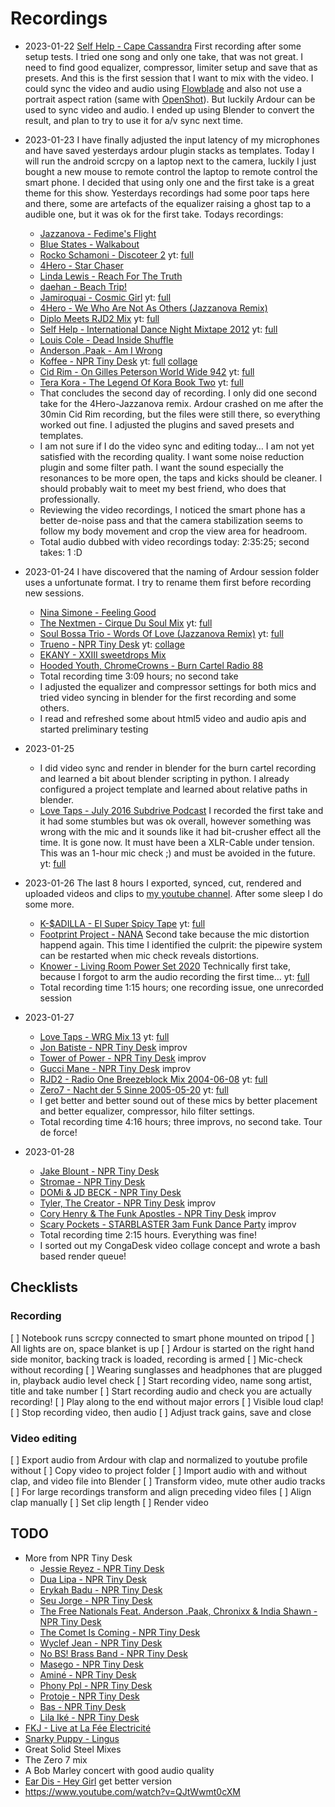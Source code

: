 Recordings
==========

 * 2023-01-22 [Self Help - Cape Cassandra](https://soundcloud.com/djselfhelp/dj-self-help-cape-cassandra)
   First recording after some setup tests. I tried one song and only one take, that was not great.
   I need to find good equalizer, compressor, limiter setup and save that as presets. And this is
   the first session that I want to mix with the video.
   I could sync the video and audio using [Flowblade](https://jliljebl.github.io/flowblade/) and
   also not use a portrait aspect ration (same with [OpenShot](https://www.openshot.org/)). But
   luckily Ardour can be used to sync video and audio. I ended up using Blender to convert the
   result, and plan to try to use it for a/v sync next time.

 * 2023-01-23 I have finally adjusted the input latency of my microphones and have saved yesterdays
   ardour plugin stacks as templates. Today I will run the android scrcpy on a laptop next to the
   camera, luckily I just bought a new mouse to remote control the laptop to remote control the
   smart phone.
   I decided that using only one and the first take is a great theme for this show. Yesterdays
   recordings had some poor taps here and there, some are artefacts of the equalizer raising a ghost
   tap to a audible one, but it was ok for the first take. Todays recordings:
   * [Jazzanova - Fedime's Flight](https://soundcloud.com/jazzanova/jazzanova-fedimes-flight)
   * [Blue States - Walkabout](https://soundcloud.com/bluestates/walkabout)
   * [Rocko Schamoni - Discoteer 2](https://www.youtube.com/watch?v=V9OnbnlGveg)
     yt: [full](https://www.youtube.com/watch?v=J1ZKtI4mjso)
   * [4Hero - Star Chaser](https://www.youtube.com/watch?v=dvVZIxUb7Rg)
   * [Linda Lewis - Reach For The Truth](https://www.youtube.com/watch?v=RDdX0YyLCRs)
   * [daehan - Beach Trip!](https://soundcloud.com/daehanseo/beach-trip-1)
   * [Jamiroquai - Cosmic Girl](https://www.youtube.com/watch?v=D-NvQ6VJYtE)
     yt: [full](https://www.youtube.com/watch?v=FvN9UbfWYUU)
   * [4Hero - We Who Are Not As Others (Jazzanova Remix)](https://www.youtube.com/watch?v=3KD_LgYsILI)
   * [Diplo Meets RJD2 Mix](https://www.youtube.com/watch?v=cj5h1o8XRnk)
     yt: [full](https://youtu.be/Dvgv8RipGB0)
   * [Self Help - International Dance Night Mixtape 2012](https://soundcloud.com/djselfhelp/dj-self-help-international)
     yt: [full](https://youtu.be/h8Uyaf74qpk)
   * [Louis Cole - Dead Inside Shuffle](https://soundcloud.com/louiscole/dead-inside-shuffle)
   * [Anderson .Paak - Am I Wrong](https://soundcloud.com/andersonpaak/am-i-wrong-anderson-paak)
   * [Koffee - NPR Tiny Desk](https://www.youtube.com/watch?v=0Cmzn8BIOdA)
     yt: [full](https://youtu.be/vG-SLVJTZs0) [collage](https://youtu.be/OysJFD_BxtQ)
   * [Cid Rim - On Gilles Peterson World Wide 942](https://soundcloud.com/worldwide-fm/gpww942-cidrim-mix)
     yt: [full](https://youtu.be/o7YRKBEJsBM)
   * [Tera Kora - The Legend Of Kora Book Two](https://soundcloud.com/tera-kora/the-legend-of-kora-remixes-edits-book-two)
     yt: [full](https://youtu.be/tuZpUrqhtPM)
   * That concludes the second day of recording. I only did one second take for the 4Hero-Jazzanova
     remix. Ardour crashed on me after the 30min Cid Rim recording, but the files were still there,
     so everything worked out fine. I adjusted the plugins and saved presets and templates.
   * I am not sure if I do the video sync and editing today… I am not yet satisfied with the
     recording quality. I want some noise reduction plugin and some filter path. I want the sound
     especially the resonances to be more open, the taps and kicks should be cleaner. I should
     probably wait to meet my best friend, who does that professionally.
   * Reviewing the video recordings, I noticed the smart phone has a better de-noise pass and that
     the camera stabilization seems to follow my body movement and crop the view area for headroom.
   * Total audio dubbed with video recordings today: 2:35:25; second takes: 1 :D

 * 2023-01-24 I have discovered that the naming of Ardour session folder uses a unfortunate format.
   I try to rename them first before recording new sessions.
   * [Nina Simone - Feeling Good](https://www.youtube.com/watch?v=oHRNrgDIJfo)
   * [The Nextmen - Cirque Du Soul Mix](https://www.mixcloud.com/thenextmen/cirque-du-soul-nextmen-mix/)
     yt: [full](https://www.youtube.com/watch?v=vzd615yaguk)
   * [Soul Bossa Trio - Words Of Love (Jazzanova Remix)](https://www.youtube.com/watch?v=BUTyasfhI-g)
     yt: [full](https://youtu.be/Qp-Nnv4d9PE)
   * [Trueno - NPR Tiny Desk](https://youtu.be/2C-WmZQABLQ)
     yt: [collage](https://youtu.be/X7eJ3ohdH7E)
   * [EKANY - XXIII sweetdrops Mix](https://soundcloud.com/xxiiibeats/sweetdrops-056-w-ekany)
   * [Hooded Youth, ChromeCrowns - Burn Cartel Radio 88](https://soundcloud.com/burncartel/bc-radio-episode-88?in=hoodedyouth/sets/burn-cartel-radio-episode-88)
   * Total recording time 3:09 hours; no second take
   * I adjusted the equalizer and compressor settings for both mics and tried video syncing in
     blender for the first recording and some others.
   * I read and refreshed some about html5 video and audio apis and started preliminary testing

 * 2023-01-25
   * I did video sync and render in blender for the burn cartel recording and learned a bit about
     blender scripting in python. I already configured a project template and learned about relative
     paths in blender.
   * [Love Taps - July 2016 Subdrive Podcast](https://soundcloud.com/subdrive/subdrive-podcast-episode-11-july-2016-love-taps)
     I recorded the first take and it had some stumbles but was ok overall, however something was
     wrong with the mic and it sounds like it had bit-crusher effect all the time. It is gone now.
     It must have been a XLR-Cable under tension. This was an 1-hour mic check ;) and must be
     avoided in the future.
     yt: [full](https://www.youtube.com/watch?v=I5-xhoKfKcU)

 * 2023-01-26 The last 8 hours I exported, synced, cut, rendered and uploaded videos and clips to
   [my youtube channel](https://m.youtube.com/@mbnull). After some sleep I do some more.
   * [K-$ADILLA - El Super Spicy Tape](https://soundcloud.com/thunderstone-labs/sst)
     yt: [full](https://youtu.be/etgSMNBt7zo)
   * [Footprint Project - NANA](https://soundcloud.com/lalonova/footprint-project-nana-radio-edit)
     Second take because the mic distortion happend again. This time I identified the culprit: the
     pipewire system can be restarted when mic check reveals distortions.
   * [Knower - Living Room Power Set 2020](https://www.youtube.com/watch?v=atBO6e7k5Wo)
     Technically first take, because I forgot to arm the audio recording the first time…
     yt: [full](https://youtu.be/_kSwVKgBf34)
   * Total recording time 1:15 hours; one recording issue, one unrecorded session

 * 2023-01-27
   * [Love Taps - WRG Mix 13](https://soundcloud.com/wrgmag/whats-really-good-mix-series-vol-13-by-love-taps)
     yt: [full](https://youtu.be/ccr00pGE6Zo)
   * [Jon Batiste - NPR Tiny Desk](https://www.youtube.com/watch?v=ze4xcmBFvaE) improv
   * [Tower of Power - NPR Tiny Desk](https://www.youtube.com/watch?v=IDksWTzZQ2c) improv
   * [Gucci Mane - NPR Tiny Desk](https://www.youtube.com/watch?v=wlFQjExxD4U) improv
   * [RJD2 - Radio One Breezeblock Mix 2004-06-08](https://www.last.fm/music/RJD2/_/Breezeblock+Mix+08-06-2004)
     yt: [full](https://youtu.be/Bg1yADd6d34)
   * [Zero7 - Nacht der 5 Sinne 2005-05-20](https://soundcloud.com/martin-schnabel-5/zero7-nacht-der-5-sinne-2005-05-20)
     yt: [full](https://youtu.be/mNMzrspRpXE)
   * I get better and better sound out of these mics by better placement and better equalizer,
     compressor, hilo filter settings.
   * Total recording time 4:16 hours; three improvs, no second take. Tour de force!

 * 2023-01-28
   * [Jake Blount - NPR Tiny Desk](https://www.youtube.com/watch?v=uMPFEXq1eSU)
   * [Stromae - NPR Tiny Desk](https://www.youtube.com/watch?v=6dkDepLX0rk)
   * [DOMi & JD BECK - NPR Tiny Desk](https://www.youtube.com/watch?v=ANPbOxaRIO0)
   * [Tyler, The Creator - NPR Tiny Desk](https://www.youtube.com/watch?v=N1w-hDiJ4dM) improv
   * [Cory Henry & The Funk Apostles - NPR Tiny Desk](https://youtu.be/6m0lk3M3_Ts) improv
   * [Scary Pockets - STARBLASTER 3am Funk Dance Party](https://youtu.be/1UOVLdPslmo) improv
   * Total recording time 2:15 hours. Everything was fine!
   * I sorted out my CongaDesk video collage concept and wrote a bash based render queue!

Checklists
----------

### Recording

 [ ] Notebook runs scrcpy connected to smart phone mounted on tripod
 [ ] All lights are on, space blanket is up
 [ ] Ardour is started on the right hand side monitor, backing track is loaded, recording is armed
 [ ] Mic-check without recording
 [ ] Wearing sunglasses and headphones that are plugged in, playback audio level check
 [ ] Start recording video, name song artist, title and take number
 [ ] Start recording audio and check you are actually recording!
 [ ] Play along to the end without major errors
 [ ] Visible loud clap!
 [ ] Stop recording video, then audio
 [ ] Adjust track gains, save and close

### Video editing

 [ ] Export audio from Ardour with clap and normalized to youtube profile without
 [ ] Copy video to project folder
 [ ] Import audio with and without clap, and video file into Blender
 [ ] Transform video, mute other audio tracks
 [ ] For large recordings transform and align preceding video files
 [ ] Align clap manually
 [ ] Set clip length
 [ ] Render video

TODO
----

   * More from NPR Tiny Desk
     * [Jessie Reyez - NPR Tiny Desk](https://www.youtube.com/watch?v=wSl5_RDCfrQ)
     * [Dua Lipa - NPR Tiny Desk](https://www.youtube.com/watch?v=F4neLJQC1_E)
     * [Erykah Badu - NPR Tiny Desk](https://www.youtube.com/watch?v=4cfmEgpOOZk)
     * [Seu Jorge - NPR Tiny Desk](https://www.youtube.com/watch?v=2Ws_5-hiqao)
     * [The Free Nationals Feat. Anderson .Paak, Chronixx & India Shawn - NPR Tiny Desk](https://www.youtube.com/watch?v=y1VKZUg8XZA)
     * [The Comet Is Coming - NPR Tiny Desk](https://www.youtube.com/watch?v=gpfpYTmohAk)
     * [Wyclef Jean - NPR Tiny Desk](https://www.youtube.com/watch?v=EhnLJwmEy_k)
     * [No BS! Brass Band - NPR Tiny Desk](https://www.youtube.com/watch?v=MEjNggZsWow)
     * [Masego - NPR Tiny Desk](https://www.youtube.com/watch?v=K6tzeZLjUNE)
     * [Aminé - NPR Tiny Desk](https://www.youtube.com/watch?v=l0MqlDbZ_as)
     * [Phony Ppl - NPR Tiny Desk](https://www.youtube.com/watch?v=5gP0-sDkFS8)
     * [Protoje - NPR Tiny Desk](https://www.youtube.com/watch?v=CMyNMITOjro)
     * [Bas - NPR Tiny Desk](https://www.youtube.com/watch?v=m0bOq-sm-m8)
     * [Lila Iké - NPR Tiny Desk](https://www.youtube.com/watch?v=mbPa0QH_zxA)
   * [FKJ - Live at La Fée Electricité](https://www.youtube.com/watch?v=xuc9C-C6Ldw)
   * [Snarky Puppy - Lingus](https://www.youtube.com/watch?v=L_XJ_s5IsQc)
   * Great Solid Steel Mixes
   * The Zero 7 mix
   * A Bob Marley concert with good audio quality
   * [Ear Dis - Hey Girl](https://www.youtube.com/watch?v=ia8QIofFWgc) get better version
   * https://www.youtube.com/watch?v=QJtWwmt0cXM
